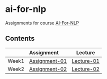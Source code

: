 # ai-for-nlp
Assignments for course [AI-For-NLP](https://github.com/Computing-Intelligence)

## Contents
| | Assignment | Lecture |
|:-------:|:--------------|:------:|
| Week1 | [Assignment-01](https://github.com/chromiumsilver/ai-for-nlp/tree/master/Week1/Assignment-01.ipynb)| [Lecture-01](https://github.com/chromiumsilver/ai-for-nlp/tree/master/Week1/Lecture-01.ipynb) |
| Week2 | [Assignment-02](https://github.com/chromiumsilver/ai-for-nlp/tree/master/Week2/Assignment-02.ipynb)| [Lecture-02](https://github.com/chromiumsilver/ai-for-nlp/tree/master/Week2/Lecture-02.ipynb) |